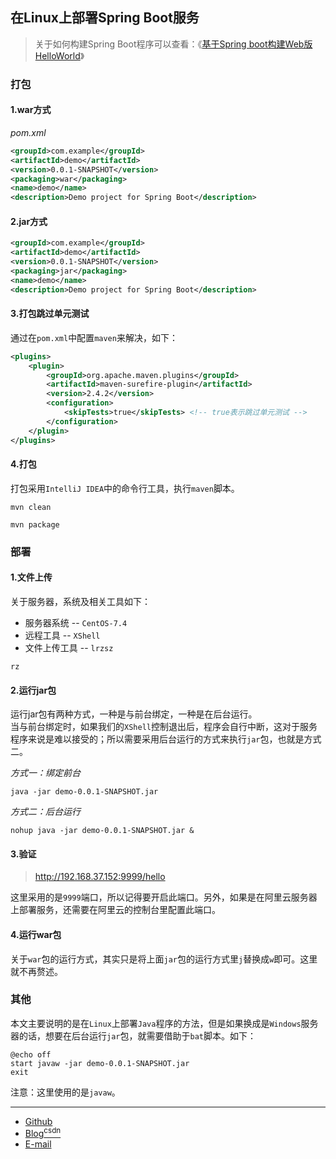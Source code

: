 ## 在Linux上部署Spring Boot服务

> 关于如何构建Spring Boot程序可以查看：《[基于Spring boot构建Web版HelloWorld](02.基于Spring%20boot构建Web版HelloWorld.md)》

### 打包

#### 1.war方式

*pom.xml*
```xml
<groupId>com.example</groupId>
<artifactId>demo</artifactId>
<version>0.0.1-SNAPSHOT</version>
<packaging>war</packaging>
<name>demo</name>
<description>Demo project for Spring Boot</description>
```

#### 2.jar方式

```xml
<groupId>com.example</groupId>
<artifactId>demo</artifactId>
<version>0.0.1-SNAPSHOT</version>
<packaging>jar</packaging>
<name>demo</name>
<description>Demo project for Spring Boot</description>
```

#### 3.打包跳过单元测试

通过在`pom.xml`中配置`maven`来解决，如下：

```xml
<plugins>
    <plugin>
        <groupId>org.apache.maven.plugins</groupId>
        <artifactId>maven-surefire-plugin</artifactId>
        <version>2.4.2</version>
        <configuration>
            <skipTests>true</skipTests> <!-- true表示跳过单元测试 -->
        </configuration>
    </plugin>
</plugins>
```

#### 4.打包

打包采用`IntelliJ IDEA`中的命令行工具，执行`maven`脚本。

```shell
mvn clean
```
```shell
mvn package
```

### 部署

#### 1.文件上传

关于服务器，系统及相关工具如下：
- 服务器系统 -- `CentOS-7.4`
- 远程工具 -- `XShell`
- 文件上传工具 -- `lrzsz`

```
rz
```

#### 2.运行jar包

运行jar包有两种方式，一种是与前台绑定，一种是在后台运行。<br>
当与前台绑定时，如果我们的`XShell`控制退出后，程序会自行中断，这对于服务程序来说是难以接受的；所以需要采用后台运行的方式来执行`jar`包，也就是方式二。

*方式一：绑定前台*
```shell
java -jar demo-0.0.1-SNAPSHOT.jar
```

*方式二：后台运行*
```shell
nohup java -jar demo-0.0.1-SNAPSHOT.jar &
```

#### 3.验证

> http://192.168.37.152:9999/hello

这里采用的是`9999`端口，所以记得要开启此端口。另外，如果是在阿里云服务器上部署服务，还需要在阿里云的控制台里配置此端口。

#### 4.运行war包

关于`war`包的运行方式，其实只是将上面`jar`包的运行方式里`j`替换成`w`即可。这里就不再赘述。

### 其他

本文主要说明的是在`Linux`上部署`Java`程序的方法，但是如果换成是`Windows`服务器的话，想要在后台运行`jar`包，就需要借助于`bat`脚本。如下：
```shell
@echo off
start javaw -jar demo-0.0.1-SNAPSHOT.jar
exit
```
注意：这里使用的是`javaw`。

-----

- [Github](https://github.com/qwhai)
- [Blog<sup>csdn</sup>](https://qwhai.blog.csdn.net)
- [E-mail](return_zero0@163.com)
